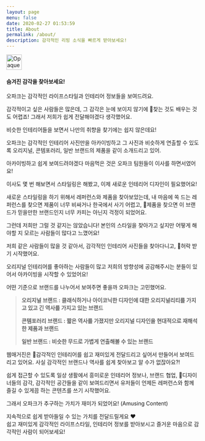 ```yaml
---
layout: page
menu: false
date: 2020-02-27 01:53:59
title: About
permalink: /about/
description: 감각적인 리빙 소식을 빠르게 받아보세요!
---
```

<img  src="https://opaque.s3.ap-northeast-2.amazonaws.com/CI/Opaque+but+Definite.png" alt="Opaque but Definite" height="40px" />

#### 숨겨진 감각을 찾아보세요!

오파크는 감각적인 라이프스타일과 인테리어 정보들을 보여드려요.

감각적이고 싶은 사람들은 많은데, 그 감각은 눈에 보이지 않기에 찾는 것도 배우는 것도 어렵죠! 그래서 저희가 쉽게 전달해야겠다 생각했어요.

비슷한 인테리어들을 보면서 나만의 취향을 찾기에는 쉽지 않은데요! 

오파크는 감각적인 인테리어 사진만을 아카이빙하고 그 사진과 비슷하게 연출할 수 있도록 오리지널, 콘템포러리, 일반 브랜드의 제품을 같이 소개드리고 있어. 

아카이빙하고 쉽게 보여드려야겠다 마음먹은 것은 오파크 팀원들이 이사를 하면서였어요! 

이사도 몇 번 해보면서 스타일링은 해봤고, 이제 새로운 인테리어 디자인이 필요했어요! 

새로운 스타일링을 하기 위해서 레퍼런스와 제품을 찾아보았는데, 내 마음에 쏙 드는 레퍼런스를 찾으면 제품이 너무 비싸거나 한국에서 사기 어렵고, 제품을 찾으면 이 브랜드가 믿을만한 브랜드인지 너무 카피는 아닌지 걱정이 되었어요. 

그런데 저희만 그럴 것 같지는 않았습니다! 본인의 스타일을 찾아가고 싶지만 어떻게 해야할 지 모르는 사람들이 많다고 느꼈어요!

저희 같은 사람들이 많을 것 같아서, 감각적인 인테리어 사진들을 찾아다니고, 허락 받기 시작했어요.

오리지널 인테리어를 좋아하는 사람들이 많고 저희의 방향성에 공감해주시는 분들이 있어서 아카이빙을 시작할 수 있었어요! 

어떤 기준으로 브랜드를 나누어서 보여주면 좋을까 오파크는 고민했어요. 

> **오리지널 브랜드 : 클래식하거나 아이코닉한 디자인에 대한 오리지널리티를 가지고 있고 긴 역사를 가지고 있는 브랜드**
>
> **콘템포러리 브랜드 : 짧은 역사를 가졌지만 오리지널 디자인을 현대적으로 재해석한 제품과 브랜드** 
>
> **일반 브랜드 : 비슷한 무드로 가볍게 연출해볼 수 있는 브랜드**

웹매거진은 감각적인 인테리어를 쉽고 재미있게 전달드리고 싶어서 만들어서 보여드리고 있어요. 사실 감각적인 브랜드나 역사를 쉽게 찾아보고 알 수가 없잖아요?! 

쉽게 접근할 수 있도록 일상 생활에서 흥미로운 인테리어 정보나, 브랜드 협업, 디자이너들의 감각, 감각적인 공간들을 같이 보여드리면서 유저들이 언제든 레퍼런스와 함께 즐길 수 있게끔 하는 콘텐츠를 쓰기 시작했어요.

그래서 오파크가 추구하는 가치가 재미가 되었어요! (Amusing Content)

지속적으로 쉽게 받아들일 수 있는 가치를 전달드릴게요 ❤️\
쉽고 재미있게 감각적인 라이프스타일, 인테리어 정보를 받아보시고 즐거운 마음으로 감각적인 사람이 되어보세요!